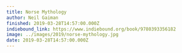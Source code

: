 ```yaml
---
title: Norse Mythology
author: Neil Gaiman
finished: 2019-03-28T14:57:00.000Z
indiebound_link: https://www.indiebound.org/book/9780393356182
image: ../images/2019/norse-mythology.jpg
date: 2019-03-28T14:57:00.000Z
---
```

